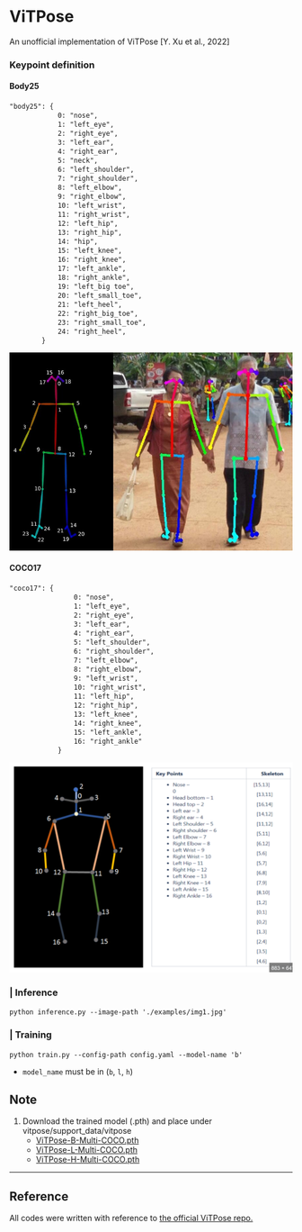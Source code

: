 # ViTPose 

An unofficial implementation of ViTPose [Y. Xu et al., 2022] <br>

### Keypoint definition
#### Body25
    "body25": {
                0: "nose",
                1: "left_eye",
                2: "right_eye",
                3: "left_ear",
                4: "right_ear",
                5: "neck",
                6: "left_shoulder",
                7: "right_shoulder",
                8: "left_elbow",
                9: "right_elbow",
                10: "left_wrist",
                11: "right_wrist",
                12: "left_hip",
                13: "right_hip",
                14: "hip",
                15: "left_knee",
                16: "right_knee",
                17: "left_ankle",
                18: "right_ankle",
                19: "left_big toe",
                20: "left_small_toe",
                21: "left_heel",
                22: "right_big_toe",
                23: "right_small_toe",
                24: "right_heel",
            }
<img src="vitpose/support_data/body25.png" title="Body25 Keypoints" width="512"/>

#### COCO17
```
"coco17": {
                0: "nose",
                1: "left_eye",
                2: "right_eye",
                3: "left_ear",
                4: "right_ear",
                5: "left_shoulder",
                6: "right_shoulder",
                7: "left_elbow",
                8: "right_elbow",
                9: "left_wrist",
                10: "right_wrist",
                11: "left_hip",
                12: "right_hip",
                13: "left_knee",
                14: "right_knee",
                15: "left_ankle",
                16: "right_ankle"
            }
```
<img src="vitpose/support_data/coco17.png" title="COCO17 Keypoints" width="512"/>

### | **Inference**
```
python inference.py --image-path './examples/img1.jpg'
```

### | **Training**
```
python train.py --config-path config.yaml --model-name 'b'
```
- `model_name` must be in (`b`, `l`, `h`)


## Note
1.  Download the trained model (.pth) and place under vitpose/support_data/vitpose
    - [ViTPose-B-Multi-COCO.pth](https://1drv.ms/u/s!AimBgYV7JjTlgSrlMB093JzJtqq-?e=Jr5S3R)
    - [ViTPose-L-Multi-COCO.pth](https://1drv.ms/u/s!AimBgYV7JjTlgTBm3dCVmBUbHYT6?e=fHUrTq)
    - [ViTPose-H-Multi-COCO.pth](https://1drv.ms/u/s!AimBgYV7JjTlgS5rLeRAJiWobCdh?e=41GsDd)

[//]: # (2. Set the config. according to the trained model)

[//]: # (    - [ViTPose-B-COCO-256x192]&#40;/Users/jaehyun/workspace/ViTPose_pytorch/configs/ViTPose_base_coco_256x192.py&#41; )

[//]: # (    - [ViTPose-L-COCO-256x192]&#40;/Users/jaehyun/workspace/ViTPose_pytorch/configs/ViTPose_large_coco_256x192.py&#41; )

[//]: # (    - [ViTPose-H-COCO-256x192]&#40;/Users/jaehyun/workspace/ViTPose_pytorch/configs/ViTPose_huge_coco_256x192.py&#41; )

---
## Reference
All codes were written with reference to [the official ViTPose repo.](https://github.com/ViTAE-Transformer/ViTPose)
